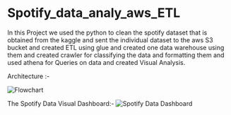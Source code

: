 # Spotify_data_analy_aws_ETL
In this Project we used the python to clean the spotify dataset that is obtained from the kaggle and sent the individual dataset to the aws S3 bucket and created ETL using glue and created one data warehouse using them and created crawler for classifying the data and formatting them and used athena for Queries on data and created Visual Analysis.


Architecture :- 

![Flowchart](https://github.com/Bunnydavid27/Spotify_data_analy_aws_ETL/assets/95872007/33a43de2-106f-42a8-b587-1984df9b9383)


The Spotify Data Visual Dashboard:-
![Spotify Data Dashboard](https://github.com/Bunnydavid27/Spotify_data_analy_aws_ETL/assets/95872007/ea4bd38c-321a-4ad0-86e4-1107bbde68cc)
